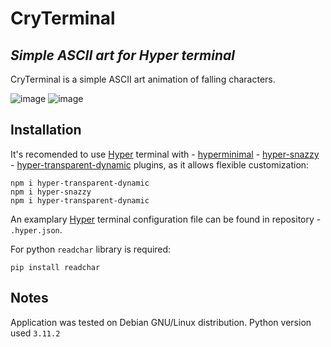 # CryTerminal
## _Simple ASCII art for Hyper terminal_ 

CryTerminal is a simple ASCII art animation of falling characters.

![image](https://user-images.githubusercontent.com/56043052/234338522-80f24927-a199-4f76-9f0f-d953a848ab5a.png)
![image](https://user-images.githubusercontent.com/56043052/234338682-19ae3494-64db-4159-802c-64029d78734c.png)


## Installation

It's recomended to use [Hyper](https://hyper.is/) terminal with 
        - [hyperminimal](https://www.npmjs.com/package/hyperminimal)
        - [hyper-snazzy](https://www.npmjs.com/package/hyper-snazzy)
        - [hyper-transparent-dynamic](https://www.npmjs.com/package/hyper-transparent-dynamic)
plugins, as it allows flexible customization:
```
npm i hyper-transparent-dynamic
npm i hyper-snazzy
npm i hyper-transparent-dynamic
```
An examplary [Hyper](https://hyper.is/) terminal configuration file can be found in repository - `.hyper.json`.

For python `readchar` library is required:
```
pip install readchar
```

## Notes

Application was tested on Debian GNU/Linux distribution. Python version used ```3.11.2```
